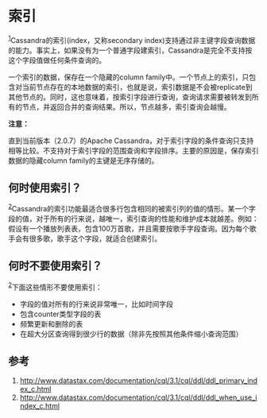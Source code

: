 # 索引

<sup>[1](#ref_1)</sup>Cassandra的索引(index，又称secondary index)支持通过非主键字段查询数据的能力。事实上，如果没有为一个普通字段建索引，Cassandra是完全不支持按这个字段值做任何条件查询的。

一个索引的数据，保存在一个隐藏的column family中。一个节点上的索引，只包含对当前节点存在的本地数据的索引，也就是说，索引数据是不会被replicate到其他节点的。同时，这也意味着，按索引字段进行查询，查询请求需要被转发到所有的节点，并返回合并的查询结果。所以，节点越多，索引查询会越慢。

**注意：**

直到当前版本（2.0.7）的Apache Cassandra，对于索引字段的条件查询只支持相等比较。不支持对于索引字段的范围查询和字段排序。主要的原因是，保存索引数据的隐藏column family的主键是无序存储的。

## 何时使用索引？

<sup>[2](#ref_2)</sup>Cassandra的索引功能最适合很多行包含相同的被索引列的值的情形。某一个字段的值，对于所有的行来说，越唯一，索引查询的性能和维护成本就越差。例如：假设有一个播放列表表，包含100万首歌，并且需要按歌手字段查询。因为每个歌手会有很多歌，歌手这个字段，就适合创建索引。

## 何时不要使用索引？

<sup>[2](#ref_2)</sup>下面这些情形不要使用索引：
* 字段的值对所有的行来说非常唯一，比如时间字段
* 包含counter类型字段的表
* 频繁更新和删除的表
* 在超大分区查询得到很少行的数据（除非先按照其他条件缩小查询范围）

## 参考

1. <a name="ref_1"></a>http://www.datastax.com/documentation/cql/3.1/cql/ddl/ddl_primary_index_c.html
2. <a name="ref_2"></a>http://www.datastax.com/documentation/cql/3.1/cql/ddl/ddl_when_use_index_c.html

